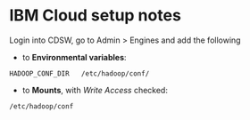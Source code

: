 # IBM Cloud setup notes





Login into CDSW, go to Admin > Engines and add the following

- to **Environmental variables**:

```
HADOOP_CONF_DIR   /etc/hadoop/conf/
```

- to **Mounts**, with *Write Access* checked:

```
/etc/hadoop/conf
```
